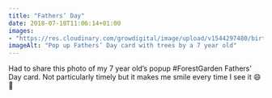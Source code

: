 ```yaml
---
title: "Fathers’ Day"
date: 2018-07-18T11:06:14+01:00
images: 
- "https://res.cloudinary.com/growdigital/image/upload/v1544297480/birthday-card-41557279710.jpg"
imageAlt: "Pop up Fathers’ Day card with trees by a 7 year old"
---
```


Had to share this photo of my 7 year old’s popup #ForestGarden Fathers’ Day card. Not particularly timely but it makes me smile every time I see it 😄 🌳
